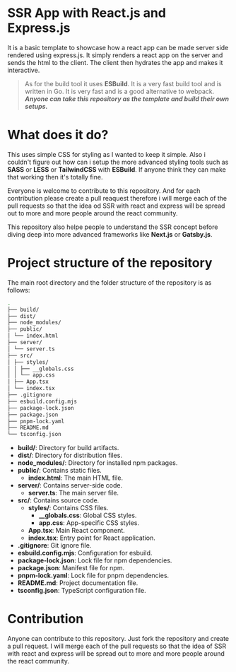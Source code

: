 # SSR App with React.js and Express.js

It is a basic template to showcase how a react app can be made server side rendered using express.js. It simply renders a react app on the server and sends the html to the client. The client then hydrates the app and makes it interactive.

> As for the build tool it uses **ESBuild**. It is a very fast build tool and is written in Go. It is very fast and is a good alternative to webpack.
> ***Anyone can take this repository as the template and build their own setups.***

# What does it do?

This uses simple CSS for styling as I wanted to keep it simple. Also i couldn't figure out how can i setup the more advanced styling tools such as **SASS** or **LESS** or **TailwindCSS** with **ESBuild**. If anyone think they can make that working then it's totally fine.

Everyone is welcome to contribute to this repository. And for each contribution please create a pull reaquest therefore i will merge each of the pull requests so that the idea od SSR with react and express will be spread out to more and more people around the react community.

This repository also helpe people to understand the SSR concept before diving deep into more advanced frameworks like **Next.js** or **Gatsby.js**.

# Project structure of the repository

The main root directory and the folder structure of the repository is as follows:

```bash
.
├── build/
├── dist/
├── node_modules/
├── public/
│ └── index.html
├── server/
│ └── server.ts
├── src/
│ ├── styles/
│ │ ├── __globals.css
│ │ └── app.css
│ ├── App.tsx
│ └── index.tsx
├── .gitignore
├── esbuild.config.mjs
├── package-lock.json
├── package.json
├── pnpm-lock.yaml
├── README.md
└── tsconfig.json
```


- **build/**: Directory for build artifacts.
- **dist/**: Directory for distribution files.
- **node_modules/**: Directory for installed npm packages.
- **public/**: Contains static files.
  - **index.html**: The main HTML file.
- **server/**: Contains server-side code.
  - **server.ts**: The main server file.
- **src/**: Contains source code.
  - **styles/**: Contains CSS files.
    - **__globals.css**: Global CSS styles.
    - **app.css**: App-specific CSS styles.
  - **App.tsx**: Main React component.
  - **index.tsx**: Entry point for React application.
- **.gitignore**: Git ignore file.
- **esbuild.config.mjs**: Configuration for esbuild.
- **package-lock.json**: Lock file for npm dependencies.
- **package.json**: Manifest file for npm.
- **pnpm-lock.yaml**: Lock file for pnpm dependencies.
- **README.md**: Project documentation file.
- **tsconfig.json**: TypeScript configuration file.

# Contribution

Anyone can contribute to this repository. Just fork the repository and create a pull request. I will merge each of the pull requests so that the idea of SSR with react and express will be spread out to more and more people around the react community.